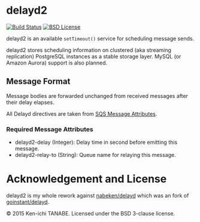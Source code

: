 # delayd2

[![Build Status](https://travis-ci.org/nabeken/delayd2.svg)](https://travis-ci.org/nabeken/delayd2)
[![BSD License](http://img.shields.io/badge/license-BSD-blue.svg)](https://github.com/nabeken/delayd2/blob/master/LICENSE)

delayd2 is an available `setTimeout()` service for scheduling message sends.

delayd2 stores scheduling information on clustered (aka streaming replication) PostgreSQL instances as a stable storage layer. MySQL (or Amazon Aurora) support is also planned.

## Message Format

Message bodies are forwarded unchanged from received messages after their delay elapses.

All Delayd directives are taken from
[SQS Message Attributes](http://docs.aws.amazon.com/AWSSimpleQueueService/latest/SQSDeveloperGuide/SQSMessageAttributes.html).

### Required Message Attributes

- delayd2-delay (Integer): Delay time in second before emitting this message.
- delayd2-relay-to (String): Queue name for relaying this message.

# Acknowledgement and License

delayd2 is my whole rework against [nabeken/delayd](https://github.com/nabeken/delayd) which was an fork of [goinstant/delayd](https://github.com/goinstant/delayd).

&copy; 2015 Ken-ichi TANABE. Licensed under the BSD 3-clause license.

